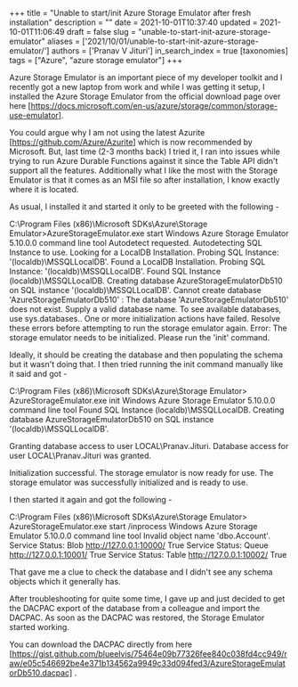 +++
title = "Unable to start/init Azure Storage Emulator after fresh installation"
description = ""
date = 2021-10-01T10:37:40
updated = 2021-10-01T11:06:49
draft = false
slug = "unable-to-start-init-azure-storage-emulator"
aliases = ['2021/10/01/unable-to-start-init-azure-storage-emulator/']
authors = ['Pranav V Jituri']
in_search_index = true
[taxonomies]
tags = ["Azure", "azure storage emulator"]
+++


Azure Storage Emulator is an important piece of my developer toolkit and I
recently got a new laptop from work and while I was getting it setup, I
installed the Azure Storage Emulator from the official download page over here
[https://docs.microsoft.com/en-us/azure/storage/common/storage-use-emulator].

You could argue why I am not using the latest Azurite
[https://github.com/Azure/Azurite] which is now recommended by Microsoft. But,
last time (2-3 months back) I tried it, I ran into issues while trying to run
Azure Durable Functions against it since the Table API didn't support all the
features. Additionally what I like the most with the Storage Emulator is that it
comes as an MSI file so after installation, I know exactly where it is located.

As usual, I installed it and started it only to be greeted with the following -

C:\Program Files (x86)\Microsoft SDKs\Azure\Storage Emulator>AzureStorageEmulator.exe start
Windows Azure Storage Emulator 5.10.0.0 command line tool
Autodetect requested. Autodetecting SQL Instance to use.
Looking for a LocalDB Installation.
Probing SQL Instance: '(localdb)\MSSQLLocalDB'.
Found a LocalDB Installation.
Probing SQL Instance: '(localdb)\MSSQLLocalDB'.
Found SQL Instance (localdb)\MSSQLLocalDB.
Creating database AzureStorageEmulatorDb510 on SQL instance '(localdb)\MSSQLLocalDB'.
Cannot create database 'AzureStorageEmulatorDb510' : The database 'AzureStorageEmulatorDb510' does not exist. Supply a valid database name. To see available databases, use sys.databases..
One or more initialization actions have failed. Resolve these errors before attempting to run the storage emulator again.
Error: The storage emulator needs to be initialized. Please run the 'init' command.


Ideally, it should be creating the database and then populating the schema but
it wasn't doing that. I then tried running the init command manually like it
said and got -

C:\Program Files (x86)\Microsoft SDKs\Azure\Storage Emulator> AzureStorageEmulator.exe init
Windows Azure Storage Emulator 5.10.0.0 command line tool
Found SQL Instance (localdb)\MSSQLLocalDB.
Creating database AzureStorageEmulatorDb510 on SQL instance '(localdb)\MSSQLLocalDB'.

Granting database access to user LOCAL\Pranav.Jituri.
Database access for user LOCAL\Pranav.Jituri was granted.

Initialization successful. The storage emulator is now ready for use.
The storage emulator was successfully initialized and is ready to use.


I then started it again and got the following -

C:\Program Files (x86)\Microsoft SDKs\Azure\Storage Emulator> AzureStorageEmulator.exe start /inprocess
Windows Azure Storage Emulator 5.10.0.0 command line tool
Invalid object name 'dbo.Account'.
Service Status: Blob http://127.0.0.1:10000/ True
Service Status: Queue http://127.0.0.1:10001/ True
Service Status: Table http://127.0.0.1:10002/ True


That gave me a clue to check the database and I didn't see any schema objects
which it generally has.

After troubleshooting for quite some time, I gave up and just decided to get the
DACPAC export of the database from a colleague and import the DACPAC. As soon as
the DACPAC was restored, the Storage Emulator started working.

You can download the DACPAC directly from here
[https://gist.github.com/blueelvis/75464e09b77326fee840c038fd4cc949/raw/e05c546692be4e371b134562a9949c33d094fed3/AzureStorageEmulatorDb510.dacpac]
.